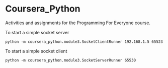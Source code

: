 # Coursera_Python
Activities and assignments for the Programming For Everyone course.

To start a simple socket server
```
python -m coursera_python.module3.SocketClientRunner 192.168.1.5 65523
```

To start a simple socket client
```
python -m coursera_python.module3.SocketServerRunner 65530
```
